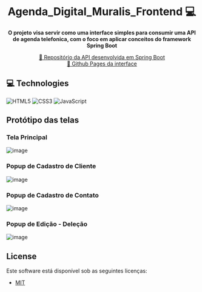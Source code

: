 <h1 align="center" style="font-weight: bold;">Agenda_Digital_Muralis_Frontend 💻</h1>

<p align="center">
    <b>O projeto visa servir como uma interface simples para consumir uma API de agenda telefonica, com o foco em aplicar conceitos do framework Spring Boot</b>
</p>

<p align="center">
     <a href="https://github.com/JoaoFelipeSantana/Agenda_Digital_Muralis_Backend">📱 Repositório da API desenvolvida em Spring Boot</a>
    <br>
     <a href="https://joaofelipesantana.github.io/Agenda_Digital_Muralis_Frontend/">📱 Github Pages da interface</a>
</p>

<h2 id="technologies">💻 Technologies</h2>

![HTML5](https://img.shields.io/badge/html5-%23E34F26.svg?style=for-the-badge&logo=html5&logoColor=white)
![CSS3](https://img.shields.io/badge/css3-%231572B6.svg?style=for-the-badge&logo=css3&logoColor=white)
![JavaScript](https://img.shields.io/badge/javascript-%23323330.svg?style=for-the-badge&logo=javascript&logoColor=%23F7DF1E)

## Protótipo das telas

### Tela Principal
![image](https://github.com/user-attachments/assets/6c06f2f3-f050-4ae3-88ad-a247f06bf63d)

### Popup de Cadastro de Cliente
![image](https://github.com/user-attachments/assets/4036ef5a-abf0-469f-8732-8b7427dad8ec)

### Popup de Cadastro de Contato
![image](https://github.com/user-attachments/assets/833bf368-8a84-4285-81c1-9bd964e2c2c2)

### Popup de Edição - Deleção
![image](https://github.com/user-attachments/assets/054ffef8-220a-4d9c-b0f4-a7f93d789a59)


## License

Este software está disponível sob as seguintes licenças:

- [MIT](https://rem.mit-license.org)

